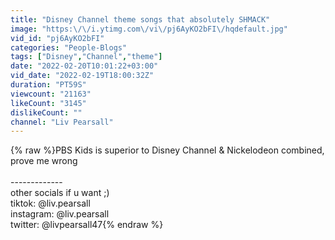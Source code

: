 ```yaml
---
title: "Disney Channel theme songs that absolutely SHMACK"
image: "https:\/\/i.ytimg.com\/vi\/pj6AyKO2bFI\/hqdefault.jpg"
vid_id: "pj6AyKO2bFI"
categories: "People-Blogs"
tags: ["Disney","Channel","theme"]
date: "2022-02-20T10:01:22+03:00"
vid_date: "2022-02-19T18:00:32Z"
duration: "PT59S"
viewcount: "21163"
likeCount: "3145"
dislikeCount: ""
channel: "Liv Pearsall"
---
```

{% raw %}PBS Kids is superior to Disney Channel &amp; Nickelodeon combined, prove me wrong <br /><br />-------------<br />other socials if u want ;)<br />tiktok: @liv.pearsall<br />instagram: @liv.pearsall<br />twitter: @livpearsall47{% endraw %}
